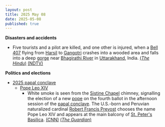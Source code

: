 ```yaml
---
layout: post
title: 2025 May 08
date: 2025-05-08
published: true
---
```



**Disasters and accidents**

* Five tourists and a pilot are killed, and one other is injured, when a [Bell 407](https://en.wikipedia.org/wiki/Bell_407 "Bell 407") flying from [Harsil](https://en.wikipedia.org/wiki/Harsil "Harsil") to [Gangotri](https://en.wikipedia.org/wiki/Gangotri "Gangotri") crashes into a wooded area and falls into a deep [gorge](https://en.wikipedia.org/wiki/Gorge "Gorge") near [Bhagirathi River](https://en.wikipedia.org/wiki/Bhagirathi_River "Bhagirathi River") in [Uttarakhand](https://en.wikipedia.org/wiki/Uttarakhand "Uttarakhand"), India. [(*The Hindu*)](https://www.thehindu.com/news/national/uttarakhand/helicopter-crash-uttarakhand-uttarkashi-rescue-operation-underway-updates/article69551988.ece) [(NDTV)](https://www.ndtv.com/india-news/4-tourists-killed-as-helicopter-crashes-near-uttarakhands-uttarkashi-8359505)

**Politics and elections**

* [2025 papal conclave](https://en.wikipedia.org/wiki/2025_papal_conclave "2025 papal conclave")
  + [Pope Leo XIV](https://en.wikipedia.org/wiki/Pope_Leo_XIV "Pope Leo XIV")
    - White smoke is seen from the [Sistine Chapel](https://en.wikipedia.org/wiki/Sistine_Chapel "Sistine Chapel") chimney, signalling the election of a new [pope](https://en.wikipedia.org/wiki/Pope "Pope") on the fourth ballot in the afternoon session of the [papal conclave](https://en.wikipedia.org/wiki/Papal_conclave "Papal conclave"). The U.S.-born and Peruvian naturalized cardinal [Robert Francis Prevost](https://en.wikipedia.org/wiki/Pope_Leo_XIV "Pope Leo XIV") chooses the name Pope Leo XIV and appears at the main balcony of [St. Peter's Basilica](https://en.wikipedia.org/wiki/St._Peter%27s_Basilica "St. Peter's Basilica"). [(CNN)](https://www.cnn.com/world/live-news/new-pope-conclave-day-two-05-08-25) [(*The Guardian*)](https://www.theguardian.com/world/live/2025/may/08/new-pope-conclave-vatican-white-black-smoke-papacy-catholic-cardinals?page=with:block-681ce67b8f082cdfc1daaf31)
